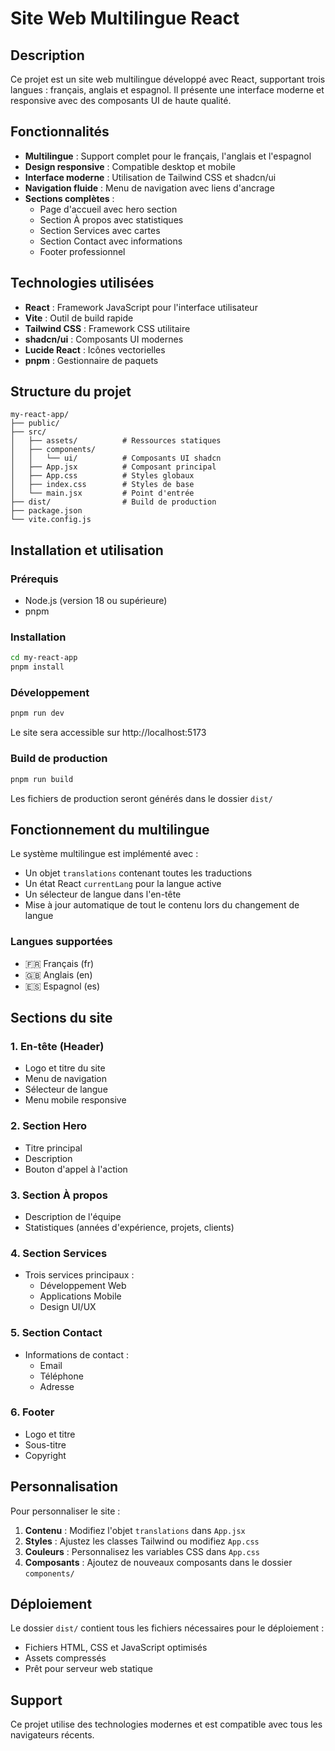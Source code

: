 # Site Web Multilingue React

## Description

Ce projet est un site web multilingue développé avec React, supportant trois langues : français, anglais et espagnol. Il présente une interface moderne et responsive avec des composants UI de haute qualité.

## Fonctionnalités

- **Multilingue** : Support complet pour le français, l'anglais et l'espagnol
- **Design responsive** : Compatible desktop et mobile
- **Interface moderne** : Utilisation de Tailwind CSS et shadcn/ui
- **Navigation fluide** : Menu de navigation avec liens d'ancrage
- **Sections complètes** :
  - Page d'accueil avec hero section
  - Section À propos avec statistiques
  - Section Services avec cartes
  - Section Contact avec informations
  - Footer professionnel

## Technologies utilisées

- **React** : Framework JavaScript pour l'interface utilisateur
- **Vite** : Outil de build rapide
- **Tailwind CSS** : Framework CSS utilitaire
- **shadcn/ui** : Composants UI modernes
- **Lucide React** : Icônes vectorielles
- **pnpm** : Gestionnaire de paquets

## Structure du projet

```
my-react-app/
├── public/
├── src/
│   ├── assets/          # Ressources statiques
│   ├── components/
│   │   └── ui/          # Composants UI shadcn
│   ├── App.jsx          # Composant principal
│   ├── App.css          # Styles globaux
│   ├── index.css        # Styles de base
│   └── main.jsx         # Point d'entrée
├── dist/                # Build de production
├── package.json
└── vite.config.js
```

## Installation et utilisation

### Prérequis
- Node.js (version 18 ou supérieure)
- pnpm

### Installation
```bash
cd my-react-app
pnpm install
```

### Développement
```bash
pnpm run dev
```
Le site sera accessible sur http://localhost:5173

### Build de production
```bash
pnpm run build
```
Les fichiers de production seront générés dans le dossier `dist/`

## Fonctionnement du multilingue

Le système multilingue est implémenté avec :
- Un objet `translations` contenant toutes les traductions
- Un état React `currentLang` pour la langue active
- Un sélecteur de langue dans l'en-tête
- Mise à jour automatique de tout le contenu lors du changement de langue

### Langues supportées
- 🇫🇷 Français (fr)
- 🇬🇧 Anglais (en)
- 🇪🇸 Espagnol (es)

## Sections du site

### 1. En-tête (Header)
- Logo et titre du site
- Menu de navigation
- Sélecteur de langue
- Menu mobile responsive

### 2. Section Hero
- Titre principal
- Description
- Bouton d'appel à l'action

### 3. Section À propos
- Description de l'équipe
- Statistiques (années d'expérience, projets, clients)

### 4. Section Services
- Trois services principaux :
  - Développement Web
  - Applications Mobile
  - Design UI/UX

### 5. Section Contact
- Informations de contact :
  - Email
  - Téléphone
  - Adresse

### 6. Footer
- Logo et titre
- Sous-titre
- Copyright

## Personnalisation

Pour personnaliser le site :

1. **Contenu** : Modifiez l'objet `translations` dans `App.jsx`
2. **Styles** : Ajustez les classes Tailwind ou modifiez `App.css`
3. **Couleurs** : Personnalisez les variables CSS dans `App.css`
4. **Composants** : Ajoutez de nouveaux composants dans le dossier `components/`

## Déploiement

Le dossier `dist/` contient tous les fichiers nécessaires pour le déploiement :
- Fichiers HTML, CSS et JavaScript optimisés
- Assets compressés
- Prêt pour serveur web statique

## Support

Ce projet utilise des technologies modernes et est compatible avec tous les navigateurs récents.

